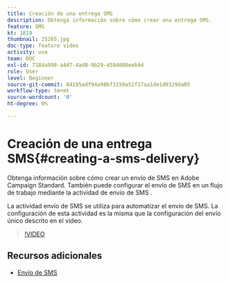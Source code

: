 ```yaml
---
title: Creación de una entrega SMS
description: Obtenga información sobre cómo crear una entrega SMS.
feature: SMS
kt: 1819
thumbnail: 25265.jpg
doc-type: feature video
activity: use
team: DOC
exl-id: 7184a998-a4d7-4ad8-9b29-4504088eeb4d
role: User
level: Beginner
source-git-commit: 84195adf94a98bf3150a51f17aa1de1d0329da05
workflow-type: tm+mt
source-wordcount: '0'
ht-degree: 0%

---
```


# Creación de una entrega SMS{#creating-a-sms-delivery}

Obtenga información sobre cómo crear un envío de SMS en Adobe Campaign Standard. También puede configurar el envío de SMS en un flujo de trabajo mediante la actividad de envío de SMS .

La actividad envío de SMS se utiliza para automatizar el envío de SMS. La configuración de esta actividad es la misma que la configuración del envío único descrito en el vídeo.

>[!VIDEO](https://video.tv.adobe.com/v/25265/?quality=12)

## Recursos adicionales

* [Envío de SMS](https://experienceleague.adobe.com/docs/campaign-standard/using/managing-processes-and-data/channel-activities/sms-delivery.html?lang=en)
